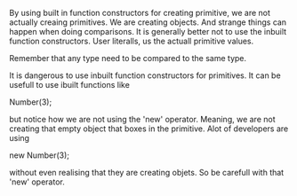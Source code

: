 By using built in function constructors for creating primitive, we 
are not actually creaing primitives. We are creating objects. And 
strange things can happen when doing comparisons. It is generally 
better not to use the inbuilt function constructors. User literalls,
us the actuall primitive values. 

Remember that any type need to be compared to the same type. 

It is dangerous to use inbuilt function constructors for primitives. 
It can be usefull to use ibuilt functions like 

Number(3);

but notice how we are not using the 'new' operator. Meaning, we are
not creating that empty object that boxes in the primitive. Alot of
developers are using 

new Number(3);

without even realising that they are creating objets. So be carefull
with that 'new' operator. 